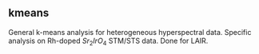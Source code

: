 ## kmeans
General k-means analysis for heterogeneous hyperspectral data. 
Specific analysis on Rh-doped $Sr_2IrO_4$ STM/STS data. Done for LAIR. 

